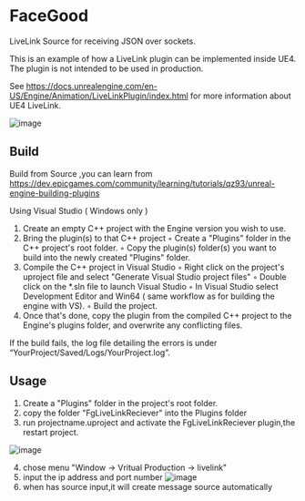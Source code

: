 # FaceGood
LiveLink Source for receiving JSON over sockets.

This is an example of how a LiveLink plugin can be implemented inside UE4. The plugin is not intended to be used in production.

See https://docs.unrealengine.com/en-US/Engine/Animation/LiveLinkPlugin/index.html for more information about UE4 LiveLink.


![image](https://github.com/FACEGOOD/FgLiveLinkReciever/assets/11623487/117eb88a-8604-48d3-8480-aa4c18f79d2f)


## Build

Build from Source ,you can learn from https://dev.epicgames.com/community/learning/tutorials/qz93/unreal-engine-building-plugins

Using Visual Studio ( Windows only )
1. Create an empty C++ project with the Engine version you wish to use.
2. Bring the plugin(s) to that C++ project
    ◦ Create a "Plugins" folder in the C++ project's root folder.
    ◦ Copy the plugin(s) folder(s) you want to build into the newly created "Plugins" folder.
3. Compile the C++ project in Visual Studio
    ◦ Right click on the project's uproject file and select "Generate Visual Studio project files"
    ◦ Double click on the *.sln file to launch Visual Studio
    ◦ In Visual Studio select Development Editor and Win64 ( same workflow as for building the engine with VS).
    ◦ Build the project.
4. Once that's done, copy the plugin from the compiled C++ project to the Engine's plugins folder, and overwrite any conflicting files.

If the build fails, the log file detailing the errors is under “YourProject/Saved/Logs/YourProject.log”. 

## Usage

1. Create a "Plugins" folder in the  project's root folder.
2. copy the folder "FgLiveLinkReciever" into the Plugins folder
3. run projectname.uproject and activate the FgLiveLinkReciever plugin,the restart project.

![image](https://github.com/FACEGOOD/FgLiveLinkReciever/assets/11623487/d8e36a83-1122-4905-a5d9-c6d84c5b060c)

4. chose menu "Window -> Vritual Production -> livelink"
5. input the ip address and port number 
![image](https://github.com/FACEGOOD/FgLiveLinkReciever/assets/11623487/21b940f4-3d93-4fd6-b044-cc74b1150483)
6. when has source input,it will create message source automatically
